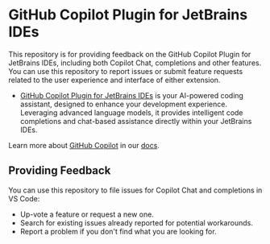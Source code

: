 # GitHub Copilot Plugin for JetBrains IDEs

This repository is for providing feedback on the GitHub Copilot Plugin for JetBrains IDEs, including both Copilot Chat,  completions and other features. You can use this repository to report issues or submit feature requests related to the user experience and interface of either extension.

- [GitHub Copilot Plugin for JetBrains IDEs](https://plugins.jetbrains.com/plugin/17718-github-copilot) is your AI-powered coding assistant, designed to enhance your development experience. Leveraging advanced language models, it provides intelligent code completions and chat-based assistance directly within your JetBrains IDEs.

Learn more about [GitHub Copilot](https://github.com/features/copilot) in our [docs](https://docs.github.com/en/copilot/quickstart?tool=jetbrains).

## Providing Feedback

You can use this repository to file issues for Copilot Chat and completions in VS Code:

* Up-vote a feature or request a new one.
* Search for existing issues already reported for potential workarounds.
* Report a problem if you don't find what you are looking for.
